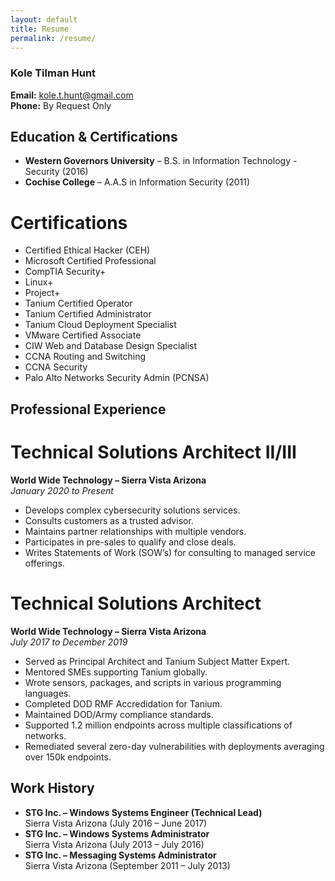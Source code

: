 ```yaml
---
layout: default
title: Resume
permalink: /resume/
---
```

### Kole Tilman Hunt
**Email:** kole.t.hunt@gmail.com  
**Phone:** By Request Only 

## Education & Certifications

- **Western Governors University** – B.S. in Information Technology - Security (2016)
- **Cochise College** – A.A.S in Information Security (2011)

# Certifications
- Certified Ethical Hacker (CEH)
- Microsoft Certified Professional
- CompTIA Security+
- Linux+
- Project+
- Tanium Certified Operator
- Tanium Certified Administrator
- Tanium Cloud Deployment Specialist
- VMware Certified Associate
- CIW Web and Database Design Specialist
- CCNA Routing and Switching
- CCNA Security
- Palo Alto Networks Security Admin (PCNSA)

## Professional Experience

# Technical Solutions Architect II/III
**World Wide Technology – Sierra Vista Arizona**  
*January 2020 to Present*
- Develops complex cybersecurity solutions services.
- Consults customers as a trusted advisor.
- Maintains partner relationships with multiple vendors.
- Participates in pre-sales to qualify and close deals.
- Writes Statements of Work (SOW’s) for consulting to managed service offerings.

# Technical Solutions Architect
**World Wide Technology – Sierra Vista Arizona**  
*July 2017 to December 2019*
- Served as Principal Architect and Tanium Subject Matter Expert.
- Mentored SMEs supporting Tanium globally.
- Wrote sensors, packages, and scripts in various programming languages.
- Completed DOD RMF Accredidation for Tanium.
- Maintained DOD/Army compliance standards.
- Supported 1.2 million endpoints across multiple classifications of networks.
- Remediated several zero-day vulnerabilities with deployments averaging over 150k endpoints.

## Work History

- **STG Inc. – Windows Systems Engineer (Technical Lead)**  
  Sierra Vista Arizona (July 2016 – June 2017)
- **STG Inc. – Windows Systems Administrator**  
  Sierra Vista Arizona (July 2013 – July 2016)
- **STG Inc. – Messaging Systems Administrator**  
  Sierra Vista Arizona (September 2011 – July 2013)